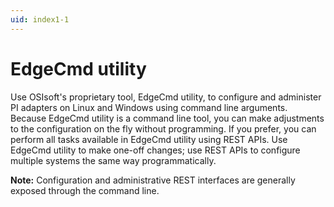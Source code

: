 ```yaml
---
uid: index1-1
---
```


# EdgeCmd utility

Use OSIsoft's proprietary tool, EdgeCmd utility, to configure and administer PI adapters on Linux and Windows using command line arguments. Because EdgeCmd utility is a command line tool, you can make adjustments to the configuration on the fly without programming. If you prefer, you can perform all tasks available in EdgeCmd utility using REST APIs. Use EdgeCmd utility to make one-off changes; use REST APIs to configure multiple systems the same way programmatically.

**Note:** Configuration and administrative REST interfaces are generally exposed through the command line.

<!--
# EdgeCmd utility

=======

- [EdgeCmd utility](xref:EdgecmdUtility1-1)
- [Configuration](xref:Configuration1-1)
  - [Configure adapter](xref:ConfigureAdapter1-1)
  - [Configure adapter component](xref:ConfigureAdapterComponent1-1)
- [Administration](xref:Administration1-1)
  - [Delete configuration](xref:DeleteConfiguration1-1)
  - [Start or stop a component](xref:StartOrStopAComponent1-1)
- [Reference](xref:Reference1-1)
  - [Retrieve EdgeCmd utility help](xref:RetrieveEdgeCmdUtilityHelp1-1)
  - [Retrieve existing configuration](xref:RetrieveExistingConfiguration1-1)
  - [EdgeCmd commands](xref:EdgeCmdCommands1-1)
-->
